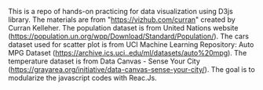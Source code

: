 This is a repo of hands-on practicing for data visualization using D3js library.
The materials are from "https://vizhub.com/curran" created by Curran Kelleher.
The population dataset is from United Nations website (https://population.un.org/wpp/Download/Standard/Population/).
The cars dataset used for scatter plot is from UCI Machine Learning Repository: Auto MPG Dataset (https://archive.ics.uci..edu/ml/datasets/auto%20mpg).
The temperature dataset is from Data Canvas - Sense Your City (https://grayarea.org/initiative/data-canvas-sense-your-city/).
The goal is to modularize the javascript codes with Reac.Js.
